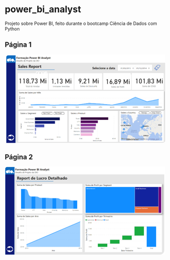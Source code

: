 # power_bi_analyst
Projeto sobre Power BI, feito durante o bootcamp Ciência de Dados com Python

## Página 1
<img src="images/pagina-1.PNG" alt="Página 1">

## Página 2

<img src="images/pagina-2.PNG" alt="Página 1">
